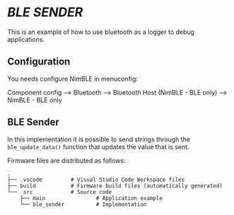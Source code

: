 # _BLE SENDER_

This is an example of how to use bluetooth as a logger to debug applications.

## Configuration

You needs configure NimBLE in menuconfig:

Component config --> Bluetooth --> Bluetooth Host (NimBLE - BLE only) --> NimBLE - BLE only

## BLE Sender

In this implementation it is possible to send strings through the `ble_update_data()` function that updates the value that is sent.

Firmware files are distributed as follows:

```pre
.
├── .vscode         # Visual Studio Code Workspace files
├── build           # Firmware build files (automatically generated)
└──  src            # Source code
    ├── main                # Application example
    └── ble_sender          # Implementation 
```
